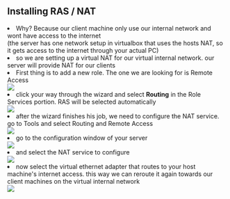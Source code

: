 <h2>Installing RAS / NAT</h2>

<li>Why? Because our client machine only use our internal network and wont have access to the internet</li>
  (the server has one network setup in virtualbox that uses the hosts NAT, so it gets access to the internet through your actual PC)
<li>so we are setting up a virtual NAT for our virtual internal network. our server will provide NAT for our clients</li>

<li>First thing is to add a new role. The one we are looking for is Remote Access</li>
<img src="https://i.imgur.com/fLXnGlt.png">
<li>click your way through the wizard and select <b>Routing</b> in the Role Services portion. RAS will be selected automatically</li>
<img src="https://imgur.com/0T2muUA.png">

<li>after the wizard finishes his job, we need to configure the NAT service. go to Tools and select Routing and Remote Access</li>
<img src="https://i.imgur.com/s7Ww3bN.png">

<li>go to the configuration window of your server</li>
<img src="https://i.imgur.com/HJyVTFy.png">

<li>and select the NAT service to configure</li>
<img src="https://i.imgur.com/hl5XWAS.png">

<li>now select the virtual ethernet adapter that routes to your host machine's internet access. this way we can reroute it again towards our client machines on the virtual internal network</li>
<img src="https://i.imgur.com/i8bY4af.png">
